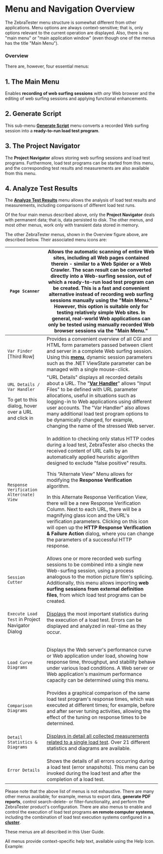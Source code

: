 # Menu and Navigation Overview

The ZebraTester menu structure is somewhat different from other applications. Menu options are always context-sensitive; that is, only options relevant to the current operation are displayed. Also, there is no "main menu" or "main application window" (even though one of the menus has the title "Main Menu").

### Overview <a href="#menuandnavigationoverview-overview" id="menuandnavigationoverview-overview"></a>



There are, however, four essential menus:

## 1. The **Main Menu**  <a href="#menuandnavigationoverview-1.themainmenu" id="menuandnavigationoverview-1.themainmenu"></a>

Enables **recording of web surfing sessions** with _any_ Web browser and the editing of web surfing sessions and applying functional enhancements.



## **2. Generate Script** <a href="#menuandnavigationoverview-2.generatescript" id="menuandnavigationoverview-2.generatescript"></a>

This sub-menu [**Generate Script**](https://apica-kb.atlassian.net/wiki/spaces/DAZT/pages/4620870/Generate+HTTP+S+Load+Test+Program) menu converts a recorded Web surfing session into a **ready-to-run load test program**.



## 3. The **Project Navigator** <a href="#menuandnavigationoverview-3.theprojectnavigator" id="menuandnavigationoverview-3.theprojectnavigator"></a>

The **Project Navigator** allows storing web surfing sessions and load test programs. Furthermore, load test programs can be started from this menu, and the corresponding test results and measurements are also available from this menu.



## 4. Analyze Test Results <a href="#menuandnavigationoverview-4.analyzetestresults" id="menuandnavigationoverview-4.analyzetestresults"></a>

The [**Analyze Test Results**](https://apica-kb.atlassian.net/wiki/spaces/DAZT/pages/4620465/Analyzing+Results) menu allows the analysis of load test results and measurements, including comparisons of different load test runs.



Of the four main menus described above, only the **Project Navigator** deals with permanent data; that is, data persisted to disk. The other menus, and most other menus, work only with transient data stored in memory.

The other ZebraTester menus, shown in the Overview figure above, are described below. Their associated menu icons are:

| <p><code>Page Scanner</code></p><p></p>                                                                  | Allows the **automatic scanning of entire Web sites**, including all Web pages contained therein - similar to a Web Spider or a Web Crawler. The scan result can be converted directly into a Web-surfing session, out of which a ready-to-run load test program can be created. This is a fast and convenient alternative instead of recording web surfing sessions manually using the "Main Menu." However, this option is suitable only for testing relatively simple Web sites. In general, real-world Web applications can only be tested using manually recorded Web browser sessions via the "Main Menu."                                                                                                                                     |
| -------------------------------------------------------------------------------------------------------- | ---------------------------------------------------------------------------------------------------------------------------------------------------------------------------------------------------------------------------------------------------------------------------------------------------------------------------------------------------------------------------------------------------------------------------------------------------------------------------------------------------------------------------------------------------------------------------------------------------------------------------------------------------------------------------------------------------------------------------------------------------- |
| <p><code>Var Finder</code> [Third Row]</p><p></p>                                                        | Provides a convenient overview of all CGI and HTML form parameters passed between client and server in a complete Web surfing session. Using this [**menu**](https://apica-kb.atlassian.net/wiki/spaces/DAZT/pages/148865443/Var+Finder), dynamic session parameters such as the .NET ViewState parameter can be managed with a single mouse-click.                                                                                                                                                                                                                                                                                                                                                                                                  |
| <p><code>URL Details / Var Handler</code></p><p>To get to this dialog, hover over a URL and click in</p> | "URL Details" displays all recorded details about a URL. The "[**Var Handler**](https://apica-kb.atlassian.net/wiki/spaces/DAZT/pages/28147864/Dynamic+Session+Parameters+Var+Handler)" allows "Input Files" to be defined with URL parameter allocations, useful in situations such as logging-in to Web applications using different user accounts. The "Var Handler" also allows many additional load test program options to be dynamically changed, for example, changing the name of the stressed Web server.                                                                                                                                                                                                                                  |
| <p><code>Response Verification Alter(nate) View</code></p><p></p>                                        | <p>In addition to checking only status HTTP codes during a load test, ZebraTester also checks the received content of URL calls by an automatically applied heuristic algorithm designed to exclude "false positive" results.</p><p>This “Alternate View” Menu allows for modifying the <strong>Response Verification</strong> algorithm.</p><p></p><p>In this Alternate Response Verification View, there will be a new Response Verification Column. Next to each URL, there will be a magnifying glass icon and the URL's verification parameters. Clicking on this icon will open up the <strong>HTTP Response Verification &#x26; Failure Action</strong> dialog, where you can change the parameters of a successful HTTP response.</p><p></p> |
| <p><code>Session Cutter</code></p><p></p>                                                                | Allows one or more recorded web surfing sessions to be combined into a single new Web-surfing session, using a process analogous to the motion picture film's splicing. Additionally, this menu allows importing **web surfing sessions from external definition files**, from which load test programs can be created.                                                                                                                                                                                                                                                                                                                                                                                                                              |
| `Execute Load Test` in Project Navigator Dialog                                                          | <p><a href="https://apica-kb.atlassian.net/wiki/spaces/DAZT/pages/151912455/3.+Execute+the+Load+Test">Displays</a> the most important statistics during the execution of a load test. Errors can be displayed and analyzed in real-time as they occur.</p><p></p>                                                                                                                                                                                                                                                                                                                                                                                                                                                                                    |
| `Load Curve Diagrams`                                                                                    | <p>Displays the Web server's performance curve or Web application under load, showing how response time, throughput, and stability behave under various load conditions. A Web server or Web application's maximum performance capacity can be determined using this menu.</p><p></p>                                                                                                                                                                                                                                                                                                                                                                                                                                                                |
| `Comparison Diagrams`                                                                                    | Provides a graphical comparison of the same load test program's response times, which was executed at different times; for example, before and after server tuning activities, allowing the effect of the tuning on response times to be determined.                                                                                                                                                                                                                                                                                                                                                                                                                                                                                                 |
| `Detail Statistics & Diagrams`                                                                           | <p><a href="https://apica-kb.atlassian.net/wiki/spaces/DAZT/pages/4620461/ZebraTester+Diagrams+Graphs+Charts">Displays in detail all collected measurements related to a single load test</a>. Over 21 different statistics and diagrams are available.</p><p></p>                                                                                                                                                                                                                                                                                                                                                                                                                                                                                   |
| `Error Details`                                                                                          | Shows the details of all errors occurring during a load test (error snapshots). This menu can be invoked during the load test and after the completion of a load test.                                                                                                                                                                                                                                                                                                                                                                                                                                                                                                                                                                               |

Please note that the above list of menus is not exhaustive. There are many other menus available; for example, menus to export data, **generate PDF reports**, control search-delete- or filter-functionality, and perform the ZebraTester product's configuration. There are also menus to enable and control the execution of load test programs **on remote computer systems**, including the combination of load test execution systems configured in a [**cluster**](https://apica-kb.atlassian.net/wiki/spaces/DAZT/pages/4620499/Clusters).

These menus are all described in this User Guide.

All menus provide context-specific help text, available using the Help Icon. Example:

